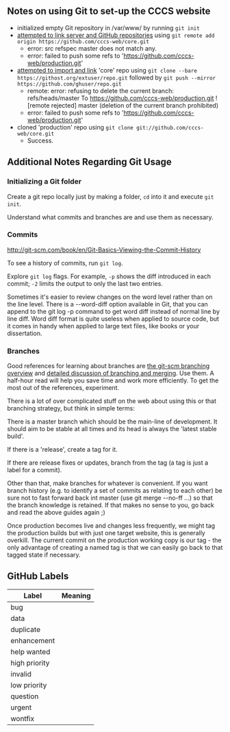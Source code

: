 ## Notes on using Git to set-up the CCCS website

-  initialized empty Git repository in /var/www/ by running `git init`
- [attempted to link server and GitHub repositories](https://help.github.com/articles/create-a-repo) using `git remote add origin https://github.com/cccs-web/core.git`
  - error: src refspec master does not match any.
  - error: failed to push some refs to 'https://github.com/cccs-web/production.git'
- [attempted to import and link](https://help.github.com/articles/importing-an-external-git-repository) 'core' repo using `git clone --bare https://githost.org/extuser/repo.git` followed by `git push --mirror https://github.com/ghuser/repo.git`
  - remote: error: refusing to delete the current branch: refs/heads/master To https://github.com/cccs-web/production.git ! [remote rejected] master (deletion of the current branch prohibited)
  - error: failed to push some refs to 'https://github.com/cccs-web/production.git'
- cloned 'production' repo using `git clone git://github.com/cccs-web/core.git`
  - Success.

## Additional Notes Regarding Git Usage

### Initializing a Git folder

Create a git repo locally just by making a folder, `cd` into it and execute  `git init`.


Understand what commits and branches are and use them as necessary.

### Commits

http://git-scm.com/book/en/Git-Basics-Viewing-the-Commit-History


To see a history of commits, run `git log`.

Explore `git log` flags.  For example, `-p` shows the diff introduced in each commit; `-2` limits the output to only the last two entries.

Sometimes it's easier to review changes on the word level rather than on the line level. There is a --word-diff option available in Git, that you can append to the git log -p command to get word diff instead of normal line by line diff. Word diff format is quite useless when applied to source code, but it comes in handy when applied to large text files, like books or your dissertation.


### Branches 

Good references for learning about branches are [the git-scm branching overview](http://git-scm.com/book/en/Git-Branching-What-a-Branch-Is) and [detailed discussion of branching and merging](http://git-scm.com/book/en/Git-Branching-Basic-Branching-and-Merging). Use them. A half-hour read will help you save time and work more efficiently. To get the most out of the references, experiment.

There is a lot of over complicated stuff on the web about using this or that branching strategy, but think in simple terms:

There is a master branch which should be the main-line of development. It should aim to be stable at all times and its head is always the 'latest stable build'.

If there is a 'release', create a tag for it.

If there are release fixes or updates, branch from the tag (a tag is just a label for a commit).

Other than that, make branches for whatever is convenient. If you want branch history (e.g. to identify a set of commits as relating to each other) be sure not to fast forward back int master (use git merge --no-ff ...) so that the branch knowledge is retained. If that makes no sense to you, go back and read the above guides again ;)

Once production becomes live and changes less frequently, we might tag the production builds but with just one target website, this is generally overkill. The current commit on the production working copy is our tag - the only advantage of creating a named tag is that we can easily go back to that tagged state if necessary.

## GitHub Labels

| Label | Meaning |
|-------|---------|
| bug | |
| data | |
| duplicate | |
| enhancement | |
| help wanted | |
| high priority | |
| invalid | |
| low priority | |
| question | |
| urgent | |
| wontfix | |
